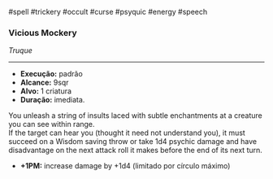 #spell #trickery #occult #curse #psyquic #energy #speech 
### Vicious Mockery
*Truque*
___
- **Execução:** padrão
- **Alcance:** 9sqr
- **Alvo:** 1 criatura
- **Duração:** imediata.

You unleash a string of insults laced with subtle enchantments at a creature you can see within range.  
If the target can hear you (thought it need not understand you), it must succeed on a Wisdom saving throw or take 1d4 psychic damage and have disadvantage on the next attack roll it makes before the end of its next turn.

- **+1PM:** increase damage by +1d4 (limitado por círculo máximo)
